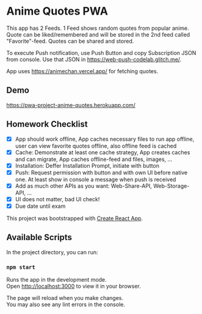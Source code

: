 # Anime Quotes PWA

This app has 2 Feeds. 1 Feed shows random quotes from popular anime. Quote can be liked/remembered and will be stored in the 2nd feed called "Favorite"-feed. Quotes can be shared and stored.

To execute Push notification, use Push Button and copy Subscription JSON from console. Use that JSON in https://web-push-codelab.glitch.me/.

App uses https://animechan.vercel.app/ for fetching quotes.

## Demo 
https://pwa-project-anime-quotes.herokuapp.com/ 

## Homework Checklist

- [x] App should work offline, App caches necessary files to run app offline, user can view favorite quotes offline, also offline feed is cached
- [x] Cache: Demonstrate at least one cache strategy, App creates caches and can migrate, App caches offline-feed and files, images, ...
- [x] Installation: Deffer Installation Prompt, initiate with button
- [x] Push: Request permission with button and with own UI before native one. At least show in console a message when push is received
- [x] Add as much other APIs as you want: Web-Share-API, Web-Storage-API, ...
- [x] UI does not matter, bad UI check!
- [x] Due date until exam

This project was bootstrapped with [Create React App](https://github.com/facebook/create-react-app).

## Available Scripts

In the project directory, you can run:

### `npm start`

Runs the app in the development mode.\
Open [http://localhost:3000](http://localhost:3000) to view it in your browser.

The page will reload when you make changes.\
You may also see any lint errors in the console.
